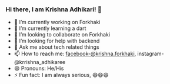 ### Hi there, I am Krishna Adhikari! 👋

- 🔭 I’m currently working on Forkhaki
- 🌱 I’m currently learning a dart
- 👯 I’m looking to collaborate on Forkhaki
- 🤔 I’m looking for help with backend
- 💬 Ask me about tech related things
- 📫 How to reach me: facebook-@krishna.forkhaki, instagram-@krrishna_adhikaree
- 😄 Pronouns: He/His
- ⚡ Fun fact: I am always serious, 😄😄😄
